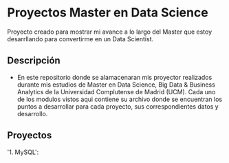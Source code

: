 # Proyectos Master en Data Science
Proyecto creado para mostrar mi avance a lo largo del Master que estoy desarrllando para convertirme en un Data Scientist.
## Descripción
- En este repositorio donde se alamacenaran mis proyector realizados durante mis estudios de Master en Data Science, Big Data & Business Analytics de la Universidad Complutense de Madrid (UCM). Cada uno de los modulos vistos aqui contiene su archivo donde se encuentran los puntos a desarrollar para cada proyecto, sus correspondientes datos y desarrollo.
## Proyectos
'1. MySQL': 
